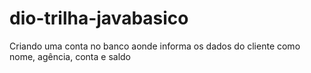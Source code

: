 # dio-trilha-javabasico 

Criando uma conta no banco aonde informa os dados do cliente como nome, agência, conta e saldo 
